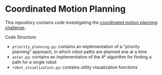 # Coordinated Motion Planning

This repository contains code investigating the [coordinated motion planning challenge](https://cgshop.ibr.cs.tu-bs.de/competition/cg-shop-2021/#problem-description).  


Code Structure:
- `priority_planning.py`: contains an implementation of a "priority planning" approach, in which robot paths are planned one at a time
- `astar.py`: contains an implementation of the A* algorithm for finding a path for a single robot
- `robot_visualization.py`: contains utility visualization functions
